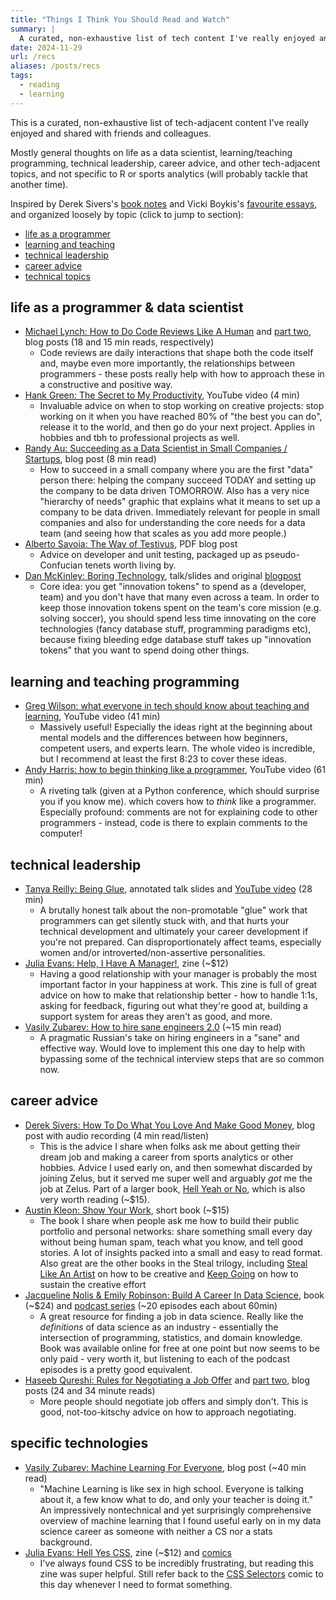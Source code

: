 ```yaml
---
title: "Things I Think You Should Read and Watch"
summary: |
  A curated, non-exhaustive list of tech content I've really enjoyed and shared with friends and colleagues. Includes thoughts on life as a programmer, technical leadership, career advice, technical topics, and more. Updated periodically.
date: 2024-11-29
url: /recs
aliases: /posts/recs
tags:
  - reading
  - learning
---
```


This is a curated, non-exhaustive list of tech-adjacent content I've really 
enjoyed and shared with friends and colleagues. 

Mostly general thoughts on life as a data scientist, learning/teaching programming, 
technical leadership, career advice, and other tech-adjacent topics, and not specific 
to R or sports analytics (will probably tackle that another time).

Inspired by Derek Sivers's [book notes](https://sive.rs/book) and Vicki Boykis's 
[favourite essays](https://vickiboykis.com/favorite_essays/), and organized loosely
by topic (click to jump to section):
- [life as a programmer](#life-as-a-programmer--data-scientist)
- [learning and teaching](#learning-and-teaching-programming)
- [technical leadership](#technical-leadership)
- [career advice](#career-advice)
- [technical topics](#technical-topics)

## life as a programmer & data scientist
- [Michael Lynch: How to Do Code Reviews Like A Human](https://mtlynch.io/human-code-reviews-1/) 
  and [part two](https://mtlynch.io/human-code-reviews-2/), 
  blog posts (18 and 15 min reads, respectively)
	- Code reviews are daily interactions that shape both the code itself and, maybe even more
	importantly, the relationships between programmers - these posts really help with how
	to approach these in a constructive and positive way. 
- [Hank Green: The Secret to My Productivity](https://www.youtube.com/watch?v=1LAhHDEtTD0), 
YouTube video (4 min)
	- Invaluable advice on when to stop working on creative projects: stop working on it when
	you have reached 80% of "the best you can do", release it to the world, and then go do
	your next project.  Applies in hobbies and tbh to professional projects as well.
- [Randy Au: Succeeding as a Data Scientist in Small Companies / Startups](https://www.counting-stuff.com/succeeding-as-a-data-scientist-in-small-companies-startups-92f59e22bd8c-65949948516031001b351309/), 
  blog post (8 min read)
	- How to succeed in a small company where you are the first "data" person there: helping
	the company succeed TODAY and setting up the company to be data driven TOMORROW.
	Also has a very nice "hierarchy of needs" graphic that explains what it means to set up a 
	company to be data driven. Immediately relevant for people in small companies and also
	for understanding the core needs for a data team (and seeing how that scales as you add
	more people.)
- [Alberto Savoia: The Way of Testivus](https://www.albertosavoia.com/uploads/1/4/0/9/14099067/thewayoftestivus.pdf),
  PDF blog post
  - Advice on developer and unit testing, packaged up as pseudo-Confucian tenets worth
  living by. 
- [Dan McKinley: Boring Technology](https://boringtechnology.club/), talk/slides
  and original [blogpost](https://mcfunley.com/choose-boring-technology)
  - Core idea: you get "innovation tokens" to spend as a (developer, team) and you 
  don't have that many even across a team. In order to keep those innovation tokens 
  spent on the team's core mission (e.g. solving soccer), you should spend less 
  time innovating on the core technologies (fancy database stuff, programming
  paradigms etc), because fixing bleeding edge database stuff takes up "innovation
  tokens" that you want to spend doing other things.

<!-- candidates: egoless programming, grug brained developer? -->
	
## learning and teaching programming
- [Greg Wilson: what everyone in tech should know about teaching and learning](https://www.youtube.com/watch?v=ewXvFQByRqY), YouTube video (41 min)
	- Massively useful! Especially the ideas right at the beginning about mental models and 
	the differences between how beginners, competent users, and experts learn.  The whole
  video is incredible, but I recommend at least the first 8:23 to cover these ideas. 
- [Andy Harris: how to begin thinking like a programmer](https://www.youtube.com/watch?v=YWwBhjQN-Qw), 
  YouTube video (61 min)
	- A riveting talk (given at a Python conference, which should surprise you if you know me).
	which covers how to _think_ like a programmer. Especially profound: comments are not
  for explaining code to other programmers - instead, code is there to explain comments to 
  the computer! 

## technical leadership
- [Tanya Reilly: Being Glue](https://www.noidea.dog/glue), annotated talk slides and [YouTube video](https://www.youtube.com/watch?v=KClAPipnKqw) (28 min)
	- A brutally honest talk about the non-promotable "glue" work that programmers can 
	get silently stuck with, and that hurts your technical development and ultimately your 
	career development if you're not prepared.  Can disproportionately affect teams, 
	especially women and/or	introverted/non-assertive personalities. 
- [Julia Evans: Help, I Have A Manager!](https://jvns.ca/blog/2018/09/22/new-zine--help--i-have-a-manager/), 
  zine (~$12)
  - Having a good relationship with your manager is probably the most important factor in 
  your happiness at work. This zine is full of great advice on how to make that relationship
  better - how to handle 1:1s, asking for feedback, figuring out what they're good at,
  building a support system for areas they aren't as good, and more.
- [Vasily Zubarev: How to hire sane engineers 2.0](https://vas3k.com/notes/hiring/index.html) (~15 min read)
	- A pragmatic Russian's take on hiring engineers in a "sane" and effective way. 
	Would love to implement this one day to help with bypassing some of the technical 
	interview steps that are so common now.

## career advice
- [Derek Sivers: How To Do What You Love And Make Good Money](https://sive.rs/balance), 
  blog post with audio recording (4 min read/listen)
	- This is the advice I share when folks ask me about getting their dream job and making a 
	career from sports analytics or other hobbies. Advice I used early on, and then somewhat
  discarded by joining Zelus, but it served me super well and arguably _got_ me the job at 
  Zelus. Part of a larger book, [Hell Yeah or No](https://sive.rs/n), which is also
  very worth reading (~$15).
- [Austin Kleon: Show Your Work](https://austinkleon.com/show-your-work/), short book (~$15)
  - The book I share when people ask me how to build their public portfolio and
  personal networks: share something small every day without being human spam, teach
  what you know, and tell good stories. A lot of insights packed into a small and 
  easy to read format. Also great are the other books in the Steal trilogy, including
  [Steal Like An Artist](https://austinkleon.com/steal/) on how to be creative and
  [Keep Going](https://austinkleon.com/keepgoing/) on how to sustain the creative
  effort
- [Jacqueline Nolis & Emily Robinson: Build A Career In Data Science](https://www.manning.com/books/build-a-career-in-data-science), 
  book (~$24) and [podcast series](https://podcast.bestbook.cool/) (~20 episodes 
  each about 60min)
	- A great resource for finding a job in data science. Really like the _definitions_ of data
	science as an industry - essentially the intersection of programming, statistics, 
	and domain knowledge. Book was available online for free at one point but now 
	seems to be only paid - very worth it, but listening to each of the podcast 
	episodes is a pretty good equivalent.
- [Haseeb Qureshi: Rules for Negotiating a Job Offer](https://haseebq.com/my-ten-rules-for-negotiating-a-job-offer/)
  and [part two](https://haseebq.com/how-not-to-bomb-your-offer-negotiation/), 
  blog posts (24 and 34 minute reads)
  - More people should negotiate job offers and simply don't. This is good, not-too-kitschy 
  advice on how to approach negotiating.

## specific technologies
- [Vasily Zubarev: Machine Learning For Everyone](https://vas3k.com/blog/machine_learning/index.html), 
  blog post (~40 min read)
	- "Machine Learning is like sex in high school. Everyone is talking about it, a few know what
	to do, and only your teacher is doing it." An impressively nontechnical and yet surprisingly
	comprehensive overview of machine learning that I found useful early on in my data 
	science career as someone with neither a CS nor a stats background. 
- [Julia Evans: Hell Yes CSS](https://jvns.ca/blog/2020/11/22/new-zine--hell-yes--css-/), 
  zine (~$12) and [comics](https://jvns.ca/blog/2020/07/25/some-comics-about-css/)
	- I've always found CSS to be incredibly frustrating, but reading this zine was super helpful. 
	Still refer back to the [CSS Selectors](https://wizardzines.com/comics/selectors/) comic to 
	this day whenever I need to format something.
